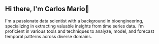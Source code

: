 ## Hi there, I'm Carlos Mario👋
I'm a passionate data scientist with a background in bioengineering, specializing in extracting valuable insights from time series data. I'm proficient in various tools and techniques to analyze, model, and forecast temporal patterns across diverse domains.




<!--
**carlosmariosalazar/carlosmariosalazar** is a ✨ _special_ ✨ repository because its `README.md` (this file) appears on your GitHub profile.

Here are some ideas to get you started:

- 🔭 I’m currently working on ...
- 🌱 I’m currently learning ...
- 👯 I’m looking to collaborate on ...
- 🤔 I’m looking for help with ...
- 💬 Ask me about ...
- 📫 How to reach me: ...
- 😄 Pronouns: ...
- ⚡ Fun fact: ...
-->
